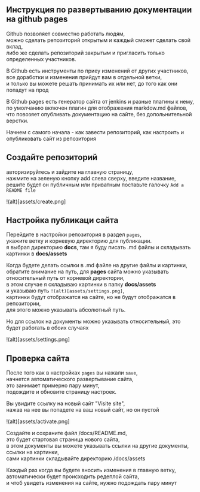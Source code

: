 ## Инструкция по развертыванию документации на github pages

Github позволяет совместно работать людям,  
можно сделать репозиторий открытым и каждый сможет сделать свой вклад,  
либо же сделать репозиторий закрытым и пригласить только определенных участников.

В Github есть инструменты по приеу изменений от других участников,  
все доработки и изменения прийдут вам в отдельной ветки,  
и только вы можете решать принимать их или нет, до того как они попадут на прод

В Github pages есть генератор сайта от jenkins и разные плагины к нему,  
по умолчанию включен плагин для отображения markdow.md файлов,  
что повозяет опубливать документацию на сайте, без допольнительной верстки.

Начнем с самого начала - как завести репозиторий, как настроить и опубликовать сайт из репозитория

##  Создайте репозиторий

авторизируйтесь и зайдите на главную страницу,  
нажмите на зеленую кнопку add слева сверху,
введите название, решите будет он публичным или приватным
поставьте галочку `Add a README file`

!(alt)[assets/create.png]

## Настройка публикаци сайта

Перейдите в настройки репозитория в раздел `pages`,  
укажите ветку и корневую директорию для публикации.  
я выбрал директорию **docs**, там я буду писать .md файлы и складывать картинки в **docs/assets**

Когда будете делать ссылки в .md файле на другие файлы и картинки,  
обратите внимание на путь, для **pages** сайта можно указывать относительный путь от корневой директории,  
в этом случае я складываю картинки в папку **docs/assets**  
и указываю путь `!(alt)[assets/settings.png]`,  
картинки будут отображатся на сайте, но не будут отображатся в репозитории,  
для этого можно указывать абсолютный путь.  

Но для ссылок на документы можно указывать относительный, это будет работать в обоих случаях  

!(alt)[assets/settings.png]

## Проверка сайта

После того как в настройках `pages` вы нажали `save`,  
начнется автоматического развертывание сайта,  
это занимает примерно пару минут,  
подождите и обновите страницу настроек.  

Вы увидите ссылку на новый сайт "Visite site",  
нажав на нее вы попадете на ваш новый сайт, но он пустой  

!(alt)[assets/activate.png]

Создайте и сохраните файл /docs/README.md,  
это будет стартовая страница нового сайта,  
в этом документы вы можете указывать ссылки на другие документы,  
ссылки на картинки,  
сами картинки складывайте директорию /docs/assets  

Каждый раз когда вы будете вносить изменения в главную ветку,  
автоматически будет происходить редеплой сайта,  
и чтоб увидеть изменения на сайте, нужно подождать пару минут

